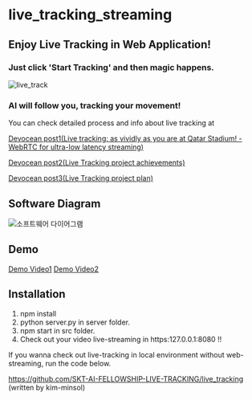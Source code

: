# live_tracking_streaming
## Enjoy Live Tracking in Web Application!
### Just click 'Start Tracking' and then magic happens.
![live_track](https://github.com/SKT-AI-FELLOWSHIP-LIVE-TRACKING/live_tracking_streaming/assets/81199414/96948e91-03b6-4700-a99a-37cf7e342347)

### AI will follow you, tracking your movement!
You can check detailed process and info about live tracking at 

[Devocean post1(Live tracking: as vividly as you are at Qatar Stadium! - WebRTC for ultra-low latency streaming)](https://bit.ly/3Q6x5cz)

[Devocean post2(Live Tracking project achievements)](https://devocean.sk.com/search/techBoardDetail.do?ID=164193&boardType=&query=%EB%9D%BC%EC%9D%B4%EB%B8%8C+%ED%8A%B8%EB%9E%98%ED%82%B9&searchData=&page=&subIndex=&idList=)

[Devocean post3(Live Tracking project plan)](https://devocean.sk.com/search/techBoardDetail.do?ID=163996&boardType=&query=%EB%9D%BC%EC%9D%B4%EB%B8%8C+%ED%8A%B8%EB%9E%98%ED%82%B9&searchData=&page=&subIndex=&idList=)

## Software Diagram
![소프트웨어 다이어그램](https://github.com/SKT-AI-FELLOWSHIP-LIVE-TRACKING/live_tracking_streaming/assets/81199414/77b53885-186e-4caf-bb2d-a09a091eaca7)

## Demo
[Demo Video1](https://drive.google.com/file/d/13jSBUcWk2U-eNjeGH7U_ScRClRiFtE6u/view?usp=drive_link)
[Demo Video2](https://drive.google.com/file/d/1amArLRUHfSnAG6Cftuh14IcHn2PesOa8/view?usp=drive_link)
## Installation
1. npm install
2. python server.py in server folder.
3. npm start in src folder.
4. Check out your video live-streaming in https:127.0.0.1:8080 !!

If you wanna check out live-tracking in local environment without web-streaming, run the code below.

https://github.com/SKT-AI-FELLOWSHIP-LIVE-TRACKING/live_tracking (written by kim-minsol)

